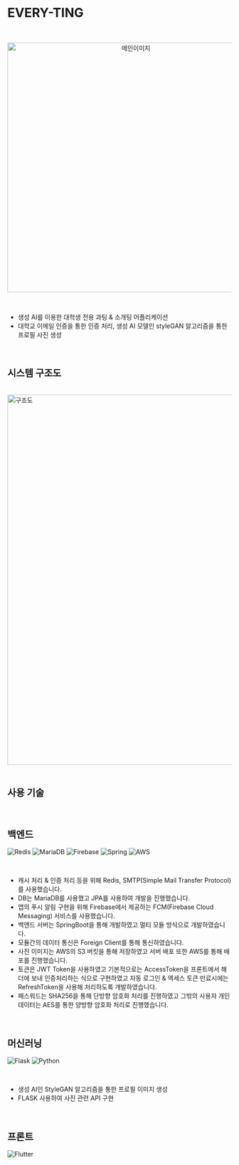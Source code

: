 <br>

# EVERY-TING

<br>

<p align="center">
<img width="562" alt="메인이미지" src="https://github.com/YGwan/every-ting/assets/50222603/23218f55-3c2b-4901-932b-24ead92f723f">
</p>

<br>

- 생성 AI를 이용한 대학생 전용 과팅 & 소개팅 어플리케이션
- 대학교 이메일 인증을 통한 인증 처리, 생성 AI 모델인 styleGAN 알고리즘을 통한 프로필 사진 생성

<br>

## 시스템 구조도

<br>

<img width="833" alt="구조도" src="https://github.com/YGwan/every-ting/assets/50222603/44bec780-522c-470f-9947-29c2abccc338">


<br>

<br>

## 사용 기술

<br>

## 백엔드
![Redis](https://img.shields.io/badge/redis-%23DD0031.svg?style=for-the-badge&logo=redis&logoColor=white)
![MariaDB](https://img.shields.io/badge/MariaDB-003545?style=for-the-badge&logo=mariadb&logoColor=white)
![Firebase](https://img.shields.io/badge/Firebase-039BE5?style=for-the-badge&logo=FCM&logoColor=white)
![Spring](https://img.shields.io/badge/spring-%236DB33F.svg?style=for-the-badge&logo=spring&logoColor=white)
![AWS](https://img.shields.io/badge/AWS-%23FF9900.svg?style=for-the-badge&logo=amazon-aws&logoColor=white)

<br>

- 캐시 처리 & 인증 처리 등을 위해 Redis, SMTP(Simple Mail Transfer Protocol)를 사용했습니다.
- DB는 MariaDB를 사용했고 JPA를 사용하여 개발을 진행했습니다.
- 앱의 푸시 알림 구현을 위해 Firebase에서 제공하는 FCM(Firebase Cloud Messaging) 서비스를 사용했습니다.
- 백엔드 서버는 SpringBoot을 통해 개발하였고 멀티 모듈 방식으로 개발하였습니다.
- 모듈간의 데이터 통신은 Foreign Client를 통해 통신하였습니다.
- 사진 이미지는 AWS의 S3 버킷을 통해 저장하였고 서버 배포 또한 AWS를 통해 배포를 진행했습니다.
- 토큰은 JWT Token을 사용하였고 기본적으로는 AccessToken을 프론트에서 해더에 보내 인증처리하는 식으로 구현하였고 자동 로그인 & 엑세스 토큰 만료시에는 RefreshToken을 사용해 처리하도록 개발하였습니다.
- 패스워드는 SHA256을 통해 단방향 암호화 처리를 진행하였고 그밖의 사용자 개인 데이터는 AES를 통한 양방향 암호화 처리로 진행했습니다.

<br>

## 머신러닝
![Flask](https://img.shields.io/badge/flask-%23000.svg?style=for-the-badge&logo=flask&logoColor=white)
![Python](https://img.shields.io/badge/python-3670A0?style=for-the-badge&logo=python&logoColor=ffdd54)

<br>

- 생성 AI인 StyleGAN 알고리즘을 통한 프로필 이미지 생성
- FLASK 사용하여 사진 관련 API 구현

<br>

## 프론트
![Flutter](https://img.shields.io/badge/Flutter-%2302569B.svg?style=for-the-badge&logo=Flutter&logoColor=white)

<br>
